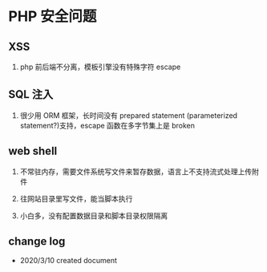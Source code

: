 # PHP 安全问题

## XSS

1. php 前后端不分离，模板引擎没有特殊字符 escape

## SQL 注入

1. 很少用 ORM 框架，长时间没有 prepared statement (parameterized statement?)支持，escape 函数在多字节集上是 broken

## web shell

1. 不常驻内存，需要文件系统写文件来暂存数据，语言上不支持流式处理上传附件

2. 往网站目录里写文件，能当脚本执行

3. 小白多，没有配置数据目录和脚本目录权限隔离

## change log

- 2020/3/10 created document
